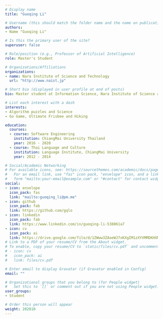 ```yaml
---
# Display name
title: "Guoqing Li"

# Username (this should match the folder name and the name on publications)
authors:
- Name "Guoqing Li"

# Is this the primary user of the site?
superuser: false

# Role/position (e.g., Professor of Artificial Intelligence)
role: Master's Student

# Organizations/Affiliations
organizations:
- name: Nara Institute of Science and Technology
  url: "http://www.naist.jp"

# Short bio (displayed in user profile at end of posts)
bio: Master student at Information Science, Nara Institute of Science and Technology, Japan. Member of Software Design and Analysis Laboratory. Currently researching on container-based virtualization - A comparative performance study of container-based hypervisors.

# List each interest with a dash
interests:
- Algorithm puzzles and Science
- Go Game, Ultimate Frisbee and Hiking

education:
  courses:
  - course: Software Engineering
    institution: ChiangMai University Thailand
    year: 2016 - 2020
  - course: Thai Language and Culture
    institution: Language Institute, ChiangMai University
    year: 2012 - 2014

# Social/Academic Networking
# For available icons, see: https://sourcethemes.com/academic/docs/page-builder/#icons
#   For an email link, use "fas" icon pack, "envelope" icon, and a link in the
#   form "mailto:your-email@example.com" or "#contact" for contact widget.
social:
- icon: envelope
  icon_pack: fas
  link: "mailto:guoqing_li@pm.me"
- icon: github
  icon_pack: fab
  link: https://github.com/gqlo
- icon: linkedin
  icon_pack: fab
  link: https://www.linkedin.com/in/guoqing-li-538061a7
- icon: cv
  icon_pack: ai
  link: https://drive.google.com/file/d/1ZWww3ZAoeWJ7xKXgIM1zXYVMMDKHXMzH/view?usp=sharing
# Link to a PDF of your resume/CV from the About widget.
# To enable, copy your resume/CV to `static/files/cv.pdf` and uncomment the lines below.
# - icon: cv
#   icon_pack: ai
#   link: files/cv.pdf

# Enter email to display Gravatar (if Gravatar enabled in Config)
email: ""

# Organizational groups that you belong to (for People widget)
#   Set this to `[]` or comment out if you are not using People widget.
user_groups:
- Student

# Order this person will appear
weight: 202010
---
```

